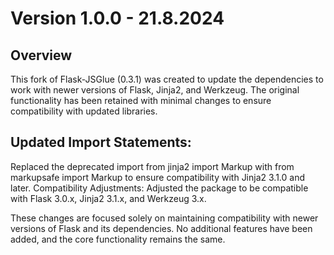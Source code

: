 # Version 1.0.0 - 21.8.2024
## Overview

This fork of Flask-JSGlue (0.3.1) was created to update the dependencies to work with newer versions of Flask, Jinja2, and Werkzeug. The original functionality has been retained with minimal changes to ensure compatibility with updated libraries.

## Updated Import Statements:
Replaced the deprecated import from jinja2 import Markup with from markupsafe import Markup to ensure compatibility with Jinja2 3.1.0 and later.
Compatibility Adjustments:
Adjusted the package to be compatible with Flask 3.0.x, Jinja2 3.1.x, and Werkzeug 3.x.

These changes are focused solely on maintaining compatibility with newer versions of Flask and its dependencies. No additional features have been added, and the core functionality remains the same.
